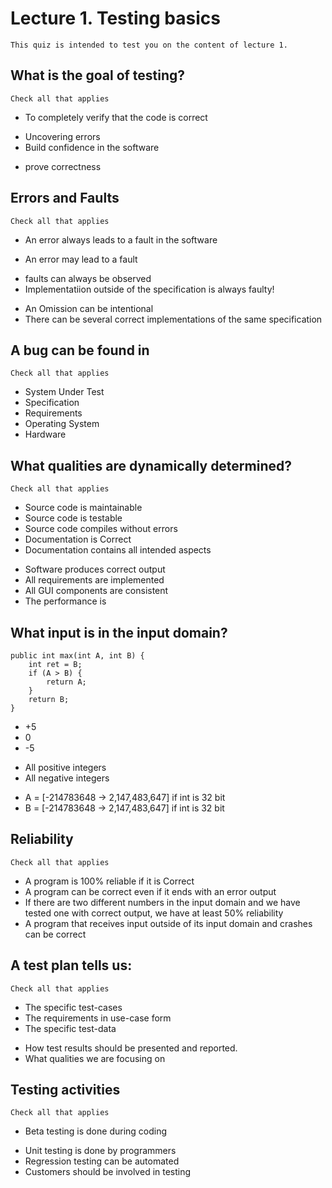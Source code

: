 # Lecture 1. Testing basics
	This quiz is intended to test you on the content of lecture 1.

## What is the goal of testing?
	Check all that applies
 - To completely verify that the code is correct
 + Uncovering errors
 + Build confidence in the software
 - prove correctness
 
## Errors and Faults
	Check all that applies
 - An error always leads to a fault in the software
 + An error may lead to a fault
 - faults can always be observed
 - Implementatiion outside of the specification is always faulty!
 + An Omission can be intentional
 + There can be several correct implementations of the same specification
 
## A bug can be found in
	Check all that applies
 + System Under Test
 + Specification
 + Requirements
 + Operating System
 + Hardware

## What qualities are dynamically determined?
	Check all that applies
 - Source code is maintainable
 - Source code is testable
 - Source code compiles without errors
 - Documentation is Correct
 - Documentation contains all intended aspects
 + Software produces correct output
 + All requirements are implemented
 + All GUI components are consistent
 + The performance is 

## What input is in the input domain?
	public int max(int A, int B) {
		int ret = B;
		if (A > B) {
			return A;
		}
		return B;
	}
 + +5
 + 0
 + -5
 - All positive integers
 - All negative integers
 + A = [-214783648 -> 2,147,483,647] if int is 32 bit
 + B = [-214783648 -> 2,147,483,647] if int is 32 bit
 
## Reliability
	Check all that applies
 + A program is 100% reliable if it is Correct
 + A program can be correct even if it ends with an error output
 + If there are two different numbers in the input domain and we have tested one with correct output, we have at least 50% reliability
 + A program that receives input outside of its input domain and crashes can be correct
 
## A test plan tells us:
	Check all that applies
 - The specific test-cases
 - The requirements in use-case form
 - The specific test-data
 + How test results should be presented and reported.
 + What qualities we are focusing on
 
## Testing activities
	Check all that applies
 - Beta testing is done during coding
 + Unit testing is done by programmers
 + Regression testing can be automated
 + Customers should be involved in testing



